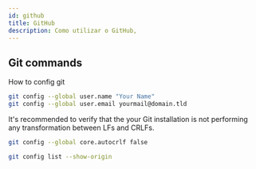 ```yaml
---
id: github
title: GitHub
description: Como utilizar o GitHub,
---
```


## Git commands

How to config git

```bash
git config --global user.name "Your Name"
git config --global user.email yourmail@domain.tld
```

It's recommended to verify that the your Git installation is not performing any transformation between LFs and CRLFs.

```bash
git config --global core.autocrlf false
```

```bash
git config list --show-origin
```

